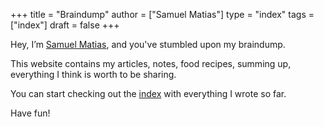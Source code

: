 +++
title = "Braindump"
author = ["Samuel Matias"]
type = "index"
tags = ["index"]
draft = false
+++

Hey, I’m [Samuel Matias](https://www.samuelematias.com/), and you've stumbled upon my braindump.

This website contains my articles, notes, food recipes, summing up, everything I think is worth to be sharing.

You can start checking out the [index](/notes/) with everything I wrote so far.

Have fun!
